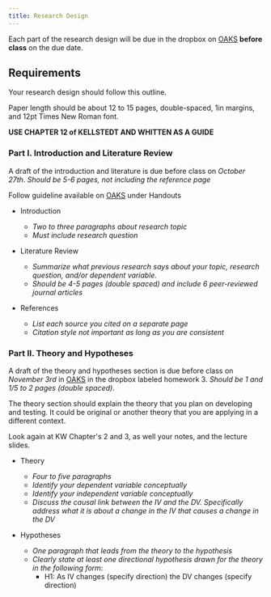 ```yaml
---
title: Research Design 
---
```


Each part of the research design will be due in the dropbox on [OAKS](https://lms.cofc.edu/) __before class__ on the due date.

## Requirements

Your research design should follow this outline.

Paper length should be about 12 to 15 pages, double-spaced, 1in margins, and 12pt Times New Roman font. 

__USE CHAPTER 12 of KELLSTEDT AND WHITTEN AS A GUIDE__ 

### Part I. Introduction and Literature Review

A draft of the introduction and literature is due before class on _October 27th_. _Should be 5-6 pages, not including the reference page_ 

Follow guideline available on [OAKS](https://lms.cofc.edu/) under Handouts

* Introduction
    * _Two to three paragraphs about research topic_ 
    * _Must include research question_ 

* Literature Review
    * _Summarize what previous research says about your topic, research question, and/or dependent variable._ 
    * _Should be 4-5 pages (double spaced) and include 6 peer-reviewed journal articles_ 

* References
    * _List each source you cited on a separate page_
    * _Citation style not important as long as you are consistent_

### Part II. Theory and Hypotheses 

A draft of the theory and hypotheses section is due before class on _November 3rd_ in [OAKS](https://lms.cofc.edu/) in the dropbox labeled homework 3. _Should be 1 and 1/5 to 2 pages (double spaced)_.

The theory section should explain the theory that you plan on developing and testing. It could be original or another theory that you are applying in a different context. 

Look again at KW Chapter's 2 and 3, as well your notes, and the lecture slides. 

* Theory
    * _Four to five paragraphs_  
    * _Identify your dependent variable conceptually_
    * _Identify your independent variable conceptually_ 
    * _Discuss the causal link between the IV and the DV. Specifically address what it is about a change in the IV that causes a change in the DV_

* Hypotheses
    * _One paragraph that leads from the theory to the hypothesis_ 
    * _Clearly state at least one directional hypothesis drawn for the theory in the following form_:
        * H1: As IV changes (specify direction) the DV changes (specify direction)
    
